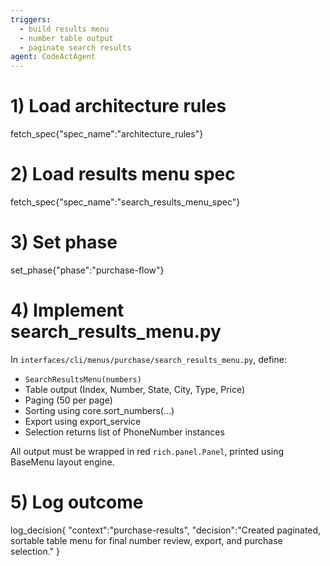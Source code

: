 ```yaml
---
triggers:
  - build results menu
  - number table output
  - paginate search results
agent: CodeActAgent
---
```


# 1) Load architecture rules
fetch_spec{"spec_name":"architecture_rules"}

# 2) Load results menu spec
fetch_spec{"spec_name":"search_results_menu_spec"}

# 3) Set phase
set_phase{"phase":"purchase-flow"}

# 4) Implement search_results_menu.py
In `interfaces/cli/menus/purchase/search_results_menu.py`, define:
- `SearchResultsMenu(numbers)`
- Table output (Index, Number, State, City, Type, Price)
- Paging (50 per page)
- Sorting using core.sort_numbers(...)
- Export using export_service
- Selection returns list of PhoneNumber instances

All output must be wrapped in red `rich.panel.Panel`, printed using BaseMenu layout engine.

# 5) Log outcome
log_decision{
  "context":"purchase-results",
  "decision":"Created paginated, sortable table menu for final number review, export, and purchase selection."
}
